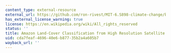 ```yaml
---
content_type: external-resource
external_url: https://github.com/ron-rivest/MIT-6.S898-climate-change/blob/master/resource_files/2019_student_projects/Bhuwalka_project.pdf
has_external_license_warning: true
license: https://en.wikipedia.org/wiki/All_rights_reserved
status: ''
title: Amazon Land-Cover Classification from High Resolution Satellite Imagery
uid: cda7feaf-4696-40e6-b877-35b2a4a605b7
wayback_url: ''
---
```

